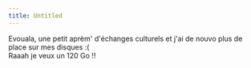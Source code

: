 ```yaml
---
title: Untitled
---
```


Evouala, une petit aprèm' d'échanges culturels et j'ai de nouvo plus de place
sur mes disques :(  
Raaah je veux un 120 Go !!

